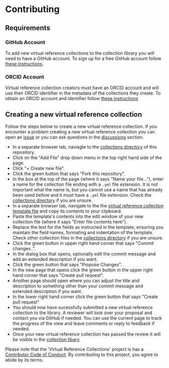 # Contributing

## Requirements

### GitHub Account

To add new virtual reference collections to the collection library you will need to have a GitHub account.
To sign up for a free GitHub account follow
[these instructions](https://docs.github.com/en/get-started/start-your-journey/creating-an-account-on-github).

### ORCID Account

Virtual reference collection creators must have an ORCID account and will use their ORCID identifier in the
metadata of the collections they create. To obtain an ORCID account and identifier follow
[these instructions](https://support.orcid.org/hc/en-us/articles/360006897454-How-do-I-register-for-an-ORCID-ID)

## Creating a new virtual reference collection

Follow the steps below to create a new virtual reference collection. If you encounter a problem creating a new
virtual reference collection you can open an [issue](https://github.com/luomus/vrc/issues) or you can ask 
questions in the [discussions](https://github.com/luomus/vrc/discussions) section.

- In a separate browser tab, naviagte to the [collections directory](https://github.com/luomus/vrc/tree/main/collections)
  of this repository.
- Click on the "Add File" drop down menu in the top right hand side of the page.
- Click "+ Create new file".
- Click the green button that says "Fork this repository".
- In the box at the top of the page (where it says "Name your file..."), enter a name for the collection file ending with
  a `.yml` file extension. It is not important what the name is, but you cannot use a name that has already been used
  before and it must have a `.yml` file extension. Check the
  [collections directory](https://github.com/luomus/vrc/tree/main/collections) if you are unsure.
- In a separate browser tab, navigate to the the 
  [virtual reference collection template file](https://github.com/luomus/vrc/blob/main/vrc-template.yml) and copy its
  contents to your clipboard.
- Paste the template's contents into the edit window of your new collection file (where it says "Enter file contents here").
- Replace the text for the fields as instructed in the template, ensuring you maintain the field names, formating and
  indentation of the template. Check other collection files in the
  [collections directory](https://github.com/luomus/vrc/tree/main/collections) if you are unsure.
- Click the green button in upper right hand corner that says "Commit changes..".
- In the dialog box that opens, optionally edit the commit message and add an extended description if you want.
- Click the green button that says "Propose Changes".
- In the new page that opens click the green button in the upper right hand corner that says "Create pull request".
- Another page should open where you can adjust the title and description to something other than your commit message
  and extended description if you want.
- In the lower right hand corner click the green button that says "Create pull request"
- You should now have sucessfully submitted a new virtual reference collection to the library. A reviewer will look over your
  proposal and contact you via GitHub if needed. You can use the current page to track the progress of the view and leave
  comments or reply to feedback if needed.
- Once your new virtual reference collection has passed the review it will be visible in the
  [collection libary](https://luomus.github.io/vrc).

Please note that the 'Virtual Reference Collections' project is has a
[Contributor Code of Conduct](https://github.com/luomus/vrc/blob/main/CODE_OF_CONDUCT.md).
By contributing to this project, you agree to abide by its terms.